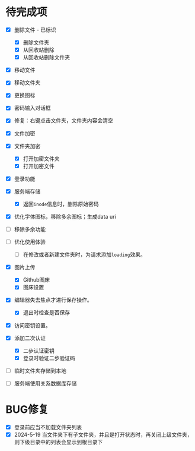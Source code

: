 # 待完成项

* [x] 删除文件 - 已标识
  * [x] 删除文件夹
  * [x] 从回收站删除
  * [x] 从回收站删除文件夹
* [x] 移动文件
* [x] 移动文件夹
* [x] 更换图标
* [x] 密码输入对话框
* [x] 修复：右键点击文件夹，文件夹内容会清空
* [x] 文件加密
* [x] 文件夹加密
  * [x] 打开加密文件夹
  * [x] 打开加密文件
* [x] 登录功能
* [x] 服务端存储
  * [x] 返回```inode```信息时，删除原始密码
* [x] 优化字体图标，移除多余图标；生成data uri
* [ ] 移除多余功能
* [ ] 优化使用体验
  * [ ] 在修改或者新建文件夹时，为请求添加```loading```效果。
* [x] 图片上传
  * [x] Github图床
  * [x] 图床设置
* [x] 编辑器失去焦点才进行保存操作。
  * [x] 退出时检查是否保存
* [x] 访问密钥设置。
* [x] 添加二次认证
  * [x] 二步认证密钥
  * [x] 登录时验证二步验证码

* [ ] 临时文件夹存储到本地

* [ ] 服务端使用关系数据库存储

# BUG修复

* [x] 登录前应当不加载文件夹列表
* [x] 2024-5-19 当文件夹下有子文件夹，并且是打开状态时，再关闭上级文件夹，则下级目录中的列表会显示到根目录下 